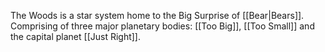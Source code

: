 The Woods is a star system home to the Big Surprise of [[Bear|Bears]]. Comprising of three major planetary bodies: [[Too Big]], [[Too Small]] and the capital planet [[Just Right]].